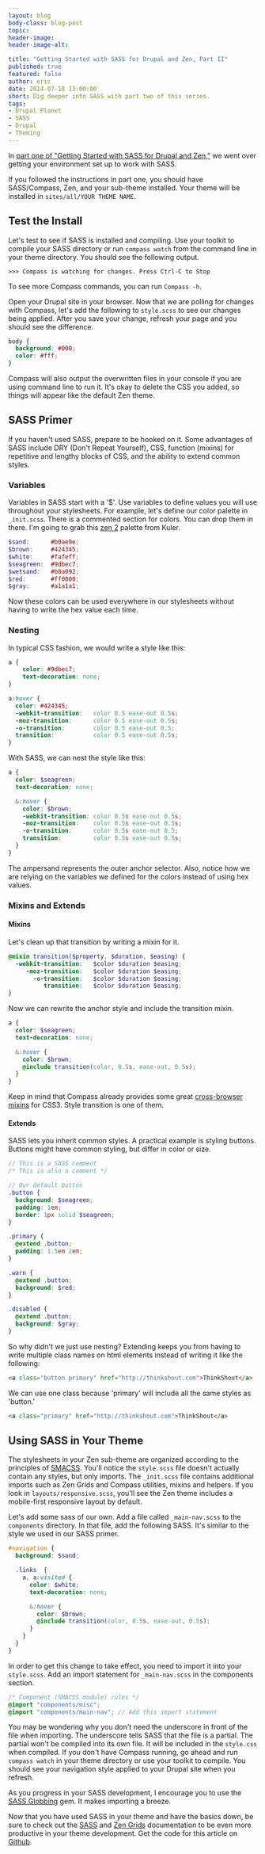 ```yaml
---
layout: blog
body-class: blog-post
topic:
header-image:
header-image-alt:

title: "Getting Started with SASS for Drupal and Zen, Part II"
published: true
featured: false
author: eric
date: 2014-07-18 13:00:00
short: Dig deeper into SASS with part two of this series.
tags:
- Drupal Planet
- SASS
- Drupal
- Theming
---
```


In [part one of "Getting Started with SASS for Drupal and Zen,"](/blog/2013/10/candice/getting-started-sass-drupal-and-zen/) we went over getting your environment set up to work with SASS.

If you followed the instructions in part one, you should have SASS/Compass, Zen, and your sub-theme installed. Your theme will be installed in `sites/all/YOUR THEME NAME`.

## Test the Install


Let's test to see if SASS is installed and compiling. Use your toolkit to compile your SASS directory or run `compass watch` from the command line in your theme directory. You should see the following output.

~~~
>>> Compass is watching for changes. Press Ctrl-C to Stop
~~~

To see more Compass commands, you can run `Compass -h`.

Open your Drupal site in your browser. Now that we are polling for changes with Compass, let's add the following to `style.scss` to see our changes being applied. After you save your change, refresh your page and you should see the difference.

~~~css
body {
  background: #000;
  color: #fff;
}
~~~

Compass will also output the overwritten files in your console if you are using command line to run it. It's okay to delete the CSS you added, so things will appear like the default Zen theme.

## SASS Primer
If you haven't used SASS, prepare to be hooked on it. Some advantages of SASS include DRY (Don't Repeat Yourself), CSS, function (mixins) for repetitive and lengthy blocks of CSS, and the ability to extend common styles.

### Variables
Variables in SASS start with a '$'. Use variables to define values you will use throughout your stylesheets. For example, let's define our color palette in `_init.scss`. There is a commented section for colors. You can drop them in there. I'm going to grab this [zen 2](http://www.colourlovers.com/palette/56833/zen.) palette from Kuler.

~~~scss
$sand:      #b0ae9e;
$brown:     #424345;
$white:     #fafeff;
$seagreen:  #9dbec7;
$wetsand:   #b0a092;
$red:       #ff0000;
$gray:      #a1a1a1;
~~~
Now these colors can be used everywhere in our stylesheets without having to write the hex value each time.

### Nesting
In typical CSS fashion, we would write a style like this:

~~~css
a {
	color: #9dbec7;
	text-decoration: none;
}

a:hover {
  color: #424345;
  -webkit-transition:   color 0.5 ease-out 0.5s;
  -moz-transition:      color 0.5 ease-out 0.5s;
  -o-transition:        color 0.5 ease-out 0.5;
  transition:           color 0.5 ease-out 0.5s;
}
~~~

With SASS, we can nest the style like this:

~~~scss
a {
  color: $seagreen;
  text-decoration: none;

  &:hover {
  	color: $brown;
  	-webkit-transition: color 0.5s ease-out 0.5s;
  	-moz-transition:    color 0.5s ease-out 0.5s;
  	-o-transition:      color 0.5s ease-out 0.5;
  	transition:         color 0.5s ease-out 0.5s;
  }
}
~~~

The ampersand represents the outer anchor selector. Also, notice how we are relying on the variables we defined for the colors instead of using hex values.

### Mixins and Extends

#### Mixins
Let's clean up that transition by writing a mixin for it.

~~~scss
@mixin transition($property, $duration, $easing) {
  -webkit-transition:	$color $duration $easing;
     -moz-transition:	$color $duration $easing;
       -o-transition:	$color $duration $easing;
          transition:	$color $duration $easing;
}
~~~

Now we can rewrite the anchor style and include the transition mixin.

~~~scss
a {
  color: $seagreen;
  text-decoration: none;

  &:hover {
  	color: $brown;
  	@include transition(color, 0.5s, ease-out, 0.5s);
  }
}
~~~

Keep in mind that Compass already provides some great [cross-browser mixins](http://compass-style.org/reference/compass/css3/) for CSS3. Style transition is one of them.

#### Extends
SASS lets you inherit common styles. A practical example is styling buttons. Buttons might have common styling, but differ in color or size.

~~~scss
// This is a SASS comment
/* This is also a comment */

// Our default button
.button {
  background: $seagreen;
  padding: 1em;
  border: 1px solid $seagreen;
}

.primary {
  @extend .button;
  padding: 1.5em 2em;
}

.warn {
  @extend .button;
  background: $red;
}

.disabled {
  @extend .button;
  background: $gray;
}

~~~

So why didn't we just use nesting? Extending keeps you from having to write multiple class names on html elements instead of writing it like the following:

~~~html
<a class="button primary" href="http://thinkshout.com">ThinkShout</a>
~~~

We can use one class because 'primary' will include all the same styles as 'button.'

~~~html
<a class="primary" href="http://thinkshout.com">ThinkShout</a>
~~~

## Using SASS in Your Theme
The stylesheets in your Zen sub-theme are organized according to the principles of [SMACSS](http://smacss.com). You'll notice the `style.scss` file doesn't actually contain any styles, but only imports. The `_init.scss` file contains additional imports such as Zen Grids and Compass utilities, mixins and helpers. If you look in `layouts/responsive.scss`, you'll see the Zen theme includes a mobile-first responsive layout by default.

Let's add some sass of our own. Add a file called `_main-nav.scss` to the `components` directory. In that file, add the following SASS. It's similar to the style we used in our SASS primer.

~~~scss
#navigation {
  background: $sand;

  .links  {
    a, a:visited {
      color: $white;
      text-decoration: none;

      &:hover {
        color: $brown;
        @include transition(color, 0.5s, ease-out, 0.5s);
      }
    }
  }
}
~~~

In order to get this change to take effect, you need to import it into your `style.scss`. Add an import statement for `_main-nav.scss` in the components section.


~~~scss
/* Component (SMACSS module) rules */
@import "components/misc";
@import "components/main-nav"; // Add this import statement
~~~

You may be wondering why you don't need the underscore in front of the file when importing. The underscore tells SASS that the file is a partial. The partial won't be compiled into its own file. It will be included in the `style.css` when compiled. If you don't have Compass running, go ahead and run `compass watch` in your theme directory or use your toolkit to compile. You should see your navigation style applied to your Drupal site when you refresh.

As you progress in your SASS development, I encourage you to use the [SASS Globbing](https://github.com/chriseppstein/sass-globbing) gem. It makes importing a breeze.

Now that you have used SASS in your theme and have the basics down, be sure to check out the [SASS](http://sass-lang.com/documentation) and [Zen Grids](http://zengrids.com) documentation to be even more productive in your theme development. Get the code for this article on [Github](https://github.com/thinkshout/Drupal-Sass-Zen-Blog).
